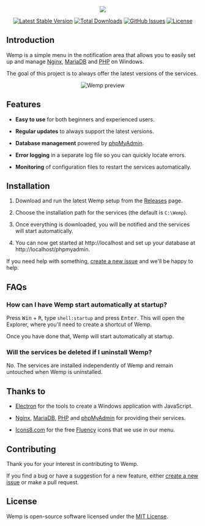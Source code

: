 <p align="center"><img src="https://user-images.githubusercontent.com/69470382/125867402-6a8af134-1e03-4d98-b1df-c347a2849c4e.png"></p>

<p align="center">
<a href="https://github.com/electronfriends/wemp/releases/latest"><img src="https://img.shields.io/github/v/release/electronfriends/wemp.svg?style=flat-square" alt="Latest Stable Version"></a>
<a href="https://github.com/electronfriends/wemp/releases"><img src="https://img.shields.io/github/downloads/electronfriends/wemp/total.svg?style=flat-square" alt="Total Downloads"></a>
<a href="https://github.com/electronfriends/wemp/issues"><img src="https://img.shields.io/github/issues/electronfriends/wemp.svg?style=flat-square" alt="GitHub Issues"></a>
<a href="LICENSE"><img src="https://img.shields.io/github/license/electronfriends/wemp.svg?style=flat-square" alt="License"></a>
</p>

## Introduction

Wemp is a simple menu in the notification area that allows you to easily set up and manage [Nginx](https://nginx.org), [MariaDB](https://mariadb.org) and [PHP](https://php.net) on Windows.

The goal of this project is to always offer the latest versions of the services.

<p align="center"><img src="https://user-images.githubusercontent.com/69470382/175114646-8e966bbb-7938-4895-bebd-db943cc5079b.png" alt="Wemp preview"></p>

## Features

- **Easy to use** for both beginners and experienced users.

- **Regular updates** to always support the latest versions.

- **Database management** powered by [phpMyAdmin](https://www.phpmyadmin.net).

- **Error logging** in a separate log file so you can quickly locate errors.

- **Monitoring** of configuration files to restart the services automatically.

## Installation

1. Download and run the latest Wemp setup from the [Releases](https://github.com/electronfriends/wemp/releases/latest) page.

2. Choose the installation path for the services (the default is `C:\Wemp`).

3. Once everything is downloaded, you will be notified and the services will start automatically.

4. You can now get started at http://localhost and set up your database at http://localhost/phpmyadmin.

If you need help with something, [create a new issue](https://github.com/electronfriends/wemp/issues/new) and we'll be happy to help.

## FAQs

### How can I have Wemp start automatically at startup?

Press <kbd>Win</kbd> + <kbd>R</kbd>, type `shell:startup` and press <kbd>Enter</kbd>. This will open the Explorer, where you'll need to create a shortcut of Wemp.

Once you have done that, Wemp will start automatically at startup.

### Will the services be deleted if I uninstall Wemp?

No. The services are installed independently of Wemp and remain untouched when Wemp is uninstalled.

## Thanks to

- [Electron](https://www.electronjs.org) for the tools to create a Windows application with JavaScript.

- [Nginx](https://nginx.org), [MariaDB](https://mariadb.org), [PHP](https://php.net) and [phpMyAdmin](https://www.phpmyadmin.net) for providing their services.

- [Icons8.com](https://icons8.com) for the free [Fluency](https://icons8.com/icon/set/logs/fluency) icons that we use in our menu.

## Contributing

Thank you for your interest in contributing to Wemp.

If you find a bug or have a suggestion for a new feature, either [create a new issue](https://github.com/electronfriends/wemp/issues/new) or make a pull request.

## License

Wemp is open-source software licensed under the [MIT License](LICENSE).
